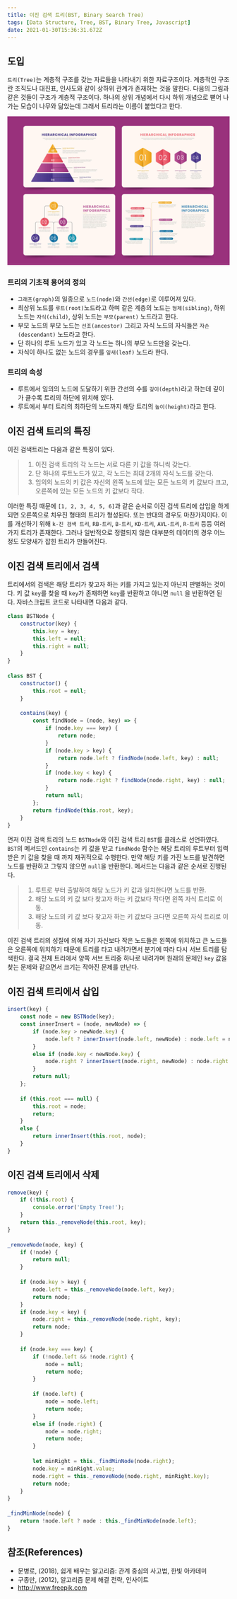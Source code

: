 ```yaml
---
title: 이진 검색 트리(BST, Binary Search Tree)
tags: [Data Structure, Tree, BST, Binary Tree, Javascript]
date: 2021-01-30T15:36:31.672Z
---
```


## 도입

`트리(Tree)`는 계층적 구조를 갖는 자료들을 나타내기 위한 자료구조이다. 계층적인 구조란 조직도나 대진표, 인사도와 같이 상하위 관계가 존재하는 것을 말한다.  다음의 그림과 같은 것들이 구조가 계층적 구조이다.
하나의 상위 개념에서 다시 하위 개념으로 뻗어 나가는 모습이 나무와 닮았는데 그래서 트리라는 이름이 붙었다고 한다.

![계층적구조](hierarchical_structure.jpg)

### 트리의 기초적 용어의 정의

- `그래프(graph)`의 일종으로 `노드(node)`와 `간선(edge)`로 이루어져 있다.
- 최상위 노드를 `루트(root)`노드라고 하며 같은 계층의 노드는 `형제(sibling)`, 하위 노드는 `자식(child)`, 상위 노드는 `부모(parent)` 노드라고 한다.
- 부모 노드의 부모 노드는 `선조(ancestor)` 그리고 자식 노드의 자식들은 `자손(descendant)` 노드라고 한다.
- 단 하나의 루트 노드가 있고 각 노드는 하나의 부모 노드만을 갖는다.
- 자식이 하나도 없는 노드의 경우를 `잎새(leaf)` 노드라 한다.

### 트리의 속성

- 루트에서 임의의 노드에 도달하기 위한 간선의 수를 `깊이(depth)`라고 하는데 깊이가 클수록 트리의 하단에 위치해 있다.
- 루트에서 부터 트리의 최하단의 노드까지 해당 트리의 `높이(height)`라고 한다.

## 이진 검색 트리의 특징

이진 검색트리는 다음과 같은 특징이 있다.

> 1. 이진 검색 트리의 각 노드는 서로 다른 키 값을 하니씩 갖는다.
> 2. 단 하나의 루트노드가 있고, 각 노드는 최대 2개의 자식 노드를 갖는다.
> 3. 임의의 노드의 키 값은 자신의 왼쪽 노드에 있는 모든 노드의 키 값보다 크고, 오른쪽에 있는 모든 노드의 키 값보다 작다.

이러한 특징 때문에 `[1, 2, 3, 4, 5, 6]`과 같은 순서로 이진 검색 트리에 삽입을 하게 되면 오른쪽으로 치우진 형태의 트리가 형성된다. 또는 반대의 경우도 마찬가지이다. 이를 개선하기 위해 `k-진 검색 트리`, `RB-트리`, `B-트리`, `KD-트리`, `AVL-트리`, `R-트리` 등등 여러가지 트리가 존재한다. 그러나 일반적으로 정렬되지 않은 대부분의 데이터의 경우 어느정도 모양새가 잡힌 트리가 만들어진다.

## 이진 검색 트리에서 검색

트리에서의 검색은 해당 트리가 찾고자 하는 키를 가지고 있는지 아닌지 판별하는 것이다. 키 값 `key`를 찾을 때 `key`가 존재하면 `key`를 반환하고 아니면 `null` 을 반환하면 된다. 자바스크립트 코드로 나타내면 다음과 같다.

```js
class BSTNode {
    constructor(key) {
        this.key = key;
        this.left = null;
        this.right = null;
    }
}

class BST {
    constructor() {
        this.root = null;
    }

    contains(key) {
        const findNode = (node, key) => {
            if (node.key === key) {
                return node;
            }
            if (node.key > key) {
                return node.left ? findNode(node.left, key) : null;
            }
            if (node.key < key) {
                return node.right ? findNode(node.right, key) : null;
            }
            return null;
        };
        return findNode(this.root, key);
    }
}
```

먼저 이진 검색 트리의 노드 `BSTNode`와 이진 검색 트리 `BST`를 클래스로 선언하였다. `BST`의 메서드인 `contains`는 키 값을 받고 `findNode` 함수는 해당 트리의 루트부터 입력받은 키 값을 찾을 때 까지 재귀적으로 수행한다. 만약 해당 키를 가진 노드를 발견하면 노드를 반환하고 그렇지 않으면 `null`을 반환한다. 메서드는 다음과 같은 순서로 진행된다.

> 1. 루트로 부터 출발하여 해당 노드가 키 값과 일치한다면 노드를 반환.
> 2. 해당 노드의 키 값 보다 찾고자 하는 키 값보다 작다면 왼쪽 자식 트리로 이동.
> 3. 해당 노드의 키 값 보다 찾고자 하는 키 값보다 크다면 오른쪽 자식 트리로 이동.

이진 검색 트리의 성질에 의해 자기 자신보다 작은 노드들은 왼쪽에 위치하고 큰 노드들은 오른쪽에 위치하기 때문에 트리를 타고 내려가면서 분기에 따라 다시 서브 트리를 탐색한다.
결국 전체 트리에서 양쪽 서브 트리중 하나로 내려가며 원래의 문제인 `key` 값을 찾는 문제와 같으면서 크기는 작아진 문제를 만난다.

## 이진 검색 트리에서 삽입

```js
insert(key) {
    const node = new BSTNode(key);
    const innerInsert = (node, newNode) => {
        if (node.key > newNode.key) {
            node.left ? innerInsert(node.left, newNode) : node.left = newNode;
        }
        else if (node.key < newNode.key) {
            node.right ? innerInsert(node.right, newNode) : node.right = newNode;
        }
        return null;
    };

    if (this.root === null) {
        this.root = node;
        return;
    }
    else {
        return innerInsert(this.root, node);
    }
}
```

## 이진 검색 트리에서 삭제

```js
remove(key) {
    if (!this.root) {
        console.error('Empty Tree!');
    }
    return this._removeNode(this.root, key);
}

_removeNode(node, key) {
    if (!node) {
        return null;
    }

    if (node.key > key) {
        node.left = this._removeNode(node.left, key);
        return node;
    }
    if (node.key < key) {
        node.right = this._removeNode(node.right, key);
        return node;
    }

    if (node.key === key) {
        if (!node.left && !node.right) {
            node = null;
            return node;
        }

        if (node.left) {
            node = node.left;
            return node;
        }
        else if (node.right) {
            node = node.right;
            return node;
        }

        let minRight = this._findMinNode(node.right);
        node.key = minRight.value;
        node.right = this._removeNode(node.right, minRight.key);
        return node;
    }
}

_findMinNode(node) {
    return !node.left ? node : this._findMinNode(node.left);
}
```

## 참조(References)

- 문병로, (2018), 쉽게 배우는 알고리즘: 관계 중심의 사고법, 한빛 아카데미
- 구종만, (2012), 알고리즘 문제 해결 전략, 인사이트
- http://www.freepik.com
